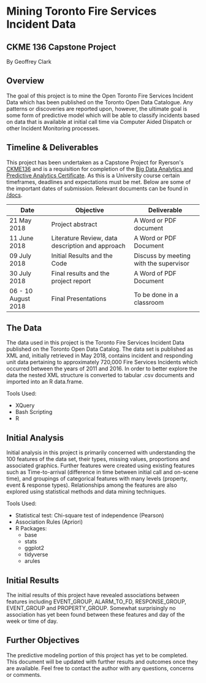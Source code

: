 # Mining Toronto Fire Services Incident Data
## CKME 136 Capstone Project
By Geoffrey Clark

## Overview

The goal of this project is to mine the Open Toronto Fire Services Incident Data which has been published on the Toronto Open Data Catalogue. Any patterns or discoveries are reported upon, however, the ultimate goal is some form of predictive model which will be able to classify incidents based on data that is available at initial call time via Computer Aided Dispatch or other Incident Monitoring processes. 

## Timeline & Deliverables

This project has been undertaken as a Capstone Project for Ryerson's [CKME136](https://ce-online.ryerson.ca/ce/calendar/default.aspx?id=5&section=course&mode=course&ccode=CKME%20136) and is a requisition for completion of the [Big Data Analytics and Predictive Analytics Certificate](https://ce-online.ryerson.ca/ce/calendar/default.aspx?section=program&sub=cert&cert=DATANA00&mode=program). As this is a University course certain timeframes, deadlines and expectations must be met. Below are some of the important dates of submission. Relevant documents can be found in [/docs](https://github.com/gffryclrk/toronto.fire.incident.data/tree/master/docs). 

|Date|Objective|Deliverable|
|---|---|---|
|21 May 2018|Project abstract|A Word or PDF document|
|11 June 2018|Literature Review, data description and approach|A Word or PDF Document|
|09 July 2018|Initial Results and the Code|Discuss by meeting with the supervisor|
|30 July 2018|Final results and the project report|A Word of PDF Document|
|06 - 10 August 2018|Final Presentations|To be done in a classroom|

## The Data

The data used in this project is the Toronto Fire Services Incident Data published on the Toronto Open Data Catalog. The data set is published as XML and, initially retrieved in May 2018, contains incident and responding unit data pertaining to approximately 720,000 Fire Services Incidents which occurred between the years of 2011 and 2016. In order to better explore the data the nested XML structure is converted to tabular .csv documents and imported into an R data.frame. 

Tools Used:
* XQuery
* Bash Scripting
* R

## Initial Analysis

Initial analysis in this project is primarily concerned with understanding the 100 features of the data set, their types, missing values, proportions and associated graphics. Further features were created using existing features such as Time-to-arrival (difference in time between initial call and on-scene time), and groupings of categorical features with many levels (property, event & response types). Relationships among the features are also explored using statistical methods and data mining techniques. 

Tools Used:
* Statistical test: Chi-square test of independence (Pearson)
* Association Rules (Apriori)
* R Packages:
    * base
    * stats
    * ggplot2
    * tidyverse
    * arules

## Initial Results

The initial results of this project have revealed associations between features including EVENT_GROUP, ALARM_TO_FD, RESPONSE_GROUP, EVENT_GROUP and PROPERTY_GROUP. Somewhat surprisingly no association has yet been found between these features and day of the week or time of day.

## Further Objectives

The predictive modeling portion of this project has yet to be completed. This document will be updated with further results and outcomes once they are available. Feel free to contact the author with any questions, concerns or comments. 


